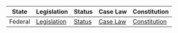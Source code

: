| State | Legislation | Status | Case Law | Constitution |
|-------|-------------|--------|----------|--------------|
| Federal | [Legislation](https://www.global-regulation.com/search/country/Congo%2C+The+Democratic+Republic+of+the) | [Status](https://www.juricaf.org/cgi-bin/sitet.pl?redirection=/liste_resultats.php&d=Congo&c=Federation) | [Case Law](https://www.juricaf.org/cgi-bin/sitet.pl?redirection=/liste_resultats.php&d=Congo&c=Federation) | [Constitution](https://www.constituteproject.org/constitution/Democratic_Republic_of_the_Congo_2011) |
